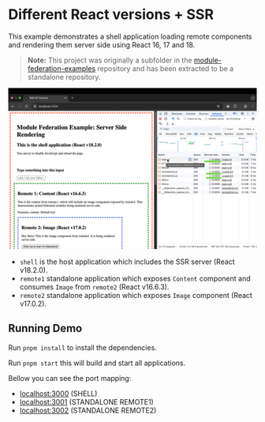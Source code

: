 # Different React versions + SSR

This example demonstrates a shell application loading remote components and rendering them server side using React 16, 17 and 18.

> **Note:** This project was originally a subfolder in the [module-federation-examples](https://github.com/module-federation/module-federation-examples/tree/master) repository and has been extracted to be a standalone repository.

![Module Federation SSR Demo](./demo-screenshot.png)

- `shell` is the host application which includes the SSR server (React v18.2.0).
- `remote1` standalone application which exposes `Content` component and consumes `Image` from `remote2` (React v16.6.3).
- `remote2` standalone application which exposes `Image` component (React v17.0.2).

## Running Demo

Run `pnpm install` to install the dependencies.

Run `pnpm start` this will build and start all applications.

Bellow you can see the port mapping:

- [localhost:3000](http://localhost:3000/) (SHELL)
- [localhost:3001](http://localhost:3001/) (STANDALONE REMOTE1)
- [localhost:3002](http://localhost:3002/) (STANDALONE REMOTE2)
